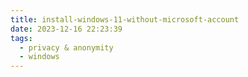 ```yaml
---
title: install-windows-11-without-microsoft-account
date: 2023-12-16 22:23:39
tags:
  - privacy & anonymity
  - windows
---
```



